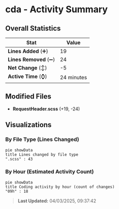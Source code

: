 # cda - Activity Summary 

## Overall Statistics

| Stat                   | Value                                                             |
| ---------------------- | ----------------------------------------------------------------- |
| **Lines Added** (➕)   | 19                                          |
| **Lines Removed** (➖) | 24                                        |
| **Net Change** (↕)    | -5                |
| **Active Time** (⌚)   | 24 minutes |


## Modified Files
- **RequestHeader.scss** (+19, -24)

## Visualizations

### By File Type (Lines Changed)

```mermaid
pie showData
title Lines changed by file type
".scss" : 43
```

### By Hour (Estimated Activity Count)

```mermaid
pie showData
title Coding activity by hour (count of changes)
"09h" : 18
```


> **Last Updated:** 04/03/2025, 09:37:42